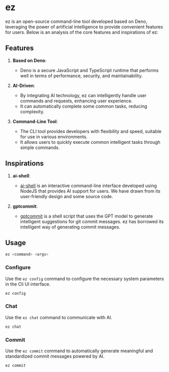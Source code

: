 # ez

ez is an open-source command-line tool developed based on Deno, leveraging the power of artificial intelligence to provide convenient features for users. Below is an analysis of the core features and inspirations of ez:

## Features

1. **Based on Deno**:
   - Deno is a secure JavaScript and TypeScript runtime that performs well in terms of performance, security, and maintainability.

2. **AI-Driven**:
   - By integrating AI technology, ez can intelligently handle user commands and requests, enhancing user experience.
   - It can automatically complete some common tasks, reducing complexity.

3. **Command-Line Tool**:
   - The CLI tool provides developers with flexibility and speed, suitable for use in various environments.
   - It allows users to quickly execute common intelligent tasks through simple commands.

## Inspirations

1. **ai-shell**:
   - [ai-shell](https://github.com/BuilderIO/ai-shell) is an interactive command-line interface developed using NodeJS that provides AI support for users. We have drawn from its user-friendly design and some source code.

2. **gptcommit**:
   - [gptcommit](https://github.com/zhufengme/GPTCommit) is a shell script that uses the GPT model to generate intelligent suggestions for git commit messages. ez has borrowed its intelligent way of generating commit messages.

## Usage

```bash
ez <command> <args>
```

### Configure

Use the `ez config` command to configure the necessary system parameters in the Cli UI interface.

```bash
ez config
```

### Chat

Use the `ez chat` command to communicate with AI.

```bash
ez chat
```

### Commit

Use the `ez commit` command to automatically generate meaningful and standardized commit messages powered by AI.

```bash
ez commit
```
